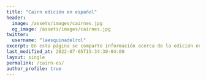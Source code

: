 ```yaml
---
title: "Cairn edición en español"
header:
  image: /assets/images/cairnes.jpg
  og_image: /assets/images/cairnes.jpg
twitter:
  username: "laesquinadelrol"
excerpt: En esta página se comparte información acerca de la edición en español de Cairn
last_modified_at: 2022-07-05T15:34:30-04:00
layout: single
permalink: /cairn-es/
author_profile: true
---
```

